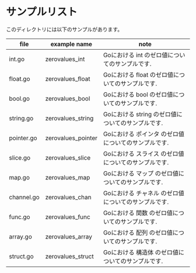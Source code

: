 # サンプルリスト

このディレクトリには以下のサンプルがあります。

| file       | example name        | note                           |
|------------|---------------------|--------------------------------|
| int.go     | zerovalues\_int     | Goにおける int のゼロ値についてのサンプルです.    |
| float.go   | zerovalues\_float   | Goにおける float のゼロ値についてのサンプルです.  |
| bool.go    | zerovalues\_bool    | Goにおける bool のゼロ値についてのサンプルです.   |
| string.go  | zerovalues\_string  | Goにおける string のゼロ値についてのサンプルです. |
| pointer.go | zerovalues\_pointer | Goにおける ポインタ のゼロ値についてのサンプルです.   |
| slice.go   | zerovalues\_slice   | Goにおける スライス のゼロ値についてのサンプルです.   |
| map.go     | zerovalues\_map     | Goにおける マップ のゼロ値についてのサンプルです.    |
| channel.go | zerovalues\_chan    | Goにおける チャネル のゼロ値についてのサンプルです.   |
| func.go    | zerovalues\_func    | Goにおける 関数 のゼロ値についてのサンプルです.     |
| array.go   | zerovalues\_array   | Goにおける 配列 のゼロ値についてのサンプルです.     |
| struct.go  | zerovalues\_struct  | Goにおける 構造体 のゼロ値についてのサンプルです.    |
